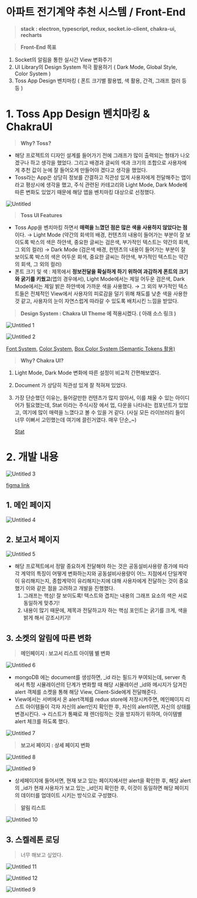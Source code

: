# 아파트 전기계약 추천 시스템 / Front-End

> **stack : electron, typescript, redux, socket.io-client, chakra-ui, recharts**

> **Front-End 목표**

1. Socket의 알림을 통한 실시간 View 변화주기
2. UI Library의 Design System 적극 활용하기 ( Dark Mode, Global Style, Color System )
3. Toss App Design 벤치마킹 ( 폰트 크기별 활용법, 색 활용, 간격, 그래프 컬러 등 등 )

# 1. Toss App Design 벤치마킹 & ChakraUI

> **Why? Toss?**

- 해당 프로젝트의 디자인 설계를 들어가기 전에 그래프가 많이 출력되는 형태가 나오겠구나 하고 생각을 했었다. 그리고 배경과 글씨의 색과 크기의 조합으로 사용자에게 추천 값이 눈에 잘 들어오게 만들어야 겠다고 생각을 했었다.
- Toss라는 App은 상당히 정보를 간결하고 직관성 있게 사용자에게 전달해주는 앱이라고 평상시에 생각을 했고, 주식 관련된 카테고리와 Light Mode, Dark Mode에 따른 변화도 있었기 때문에 해당 앱을 벤치마킹 대상으로 선정했다.

![Untitled](https://user-images.githubusercontent.com/52296323/156112872-d9eaf260-e54a-4c45-8a12-90855c17f716.png)

> **Toss UI Features**

- Toss App을 벤치마킹 하면서 **매력을 느꼈던 점은 많은 색을 사용하지 않았다는 점** 이다.
  → Light Mode (약간의 회색의 배경, 컨텐츠의 내용이 들어가는 부분이 잘 보이도록 박스의 색은 하얀색, 중요한 글씨는 검은색, 부가적인 텍스트는 약간의 회색, 그 외의 컬러)
  → Dark Mode (검은색 배경, 컨텐츠의 내용이 들어가는 부분이 잘 보이도록 박스의 색은 어두운 회색, 중요한 글씨는 하얀색, 부가적인 텍스트는 약간의 회색, 그 외의 컬러)
- 폰트 크기 및 색 : 제목에서 **정보전달을 확실하게 하기 위하여 과감하게 폰트의 크기와 굵기를 키웠고**(앱의 경우에서), Light Mode에서는 제일 어두운 검은색, Dark Mode에서는 제일 밝은 하얀색에 가까운 색을 사용했다.
  → 그 외의 부가적인 텍스트들은 전체적인 View에서 사용자의 피로감을 덜기 위해 채도를 낮춘 색을 사용한 것 같고, 사용자의 눈이 자연스럽게 따라갈 수 있도록 배치시킨 느낌을 받았다.

> **Design System : Chakra UI Theme 에 적용시켰다. ( 아래 소스 링크 )**

![Untitled 1](https://user-images.githubusercontent.com/52296323/156112889-6ac149f9-d4e1-4aa5-8b3b-08ab78f62e96.png)

![Untitled 2](https://user-images.githubusercontent.com/52296323/156112893-9f69a53c-2a90-42e2-9cf2-ddbc2d939d43.png)

[Font System](https://github.com/formegusto/contract-recommender/blob/master/contract-recommender-fe/src/theme/fonts.ts), [Color System](https://github.com/formegusto/contract-recommender/blob/master/contract-recommender-fe/src/theme/colors.ts), [Box Color System (Semantic Tokens 활용)](https://github.com/formegusto/contract-recommender/blob/master/contract-recommender-fe/src/theme/tokens.ts)

> **Why? Chakra UI?**

1. Light Mode, Dark Mode 변화에 따른 설정이 비교적 간편해보였다.
2. Document 가 상당히 직관성 있게 잘 적혀져 있었다.
3. 가장 단순했던 이유는, 들어갈만한 컨텐츠가 많지 않아서, 이를 채울 수 있는 아이디어가 필요했는데, Stat 이라는 주식시장 에서 업, 다운을 나타내는 컴포넌트가 있었고, 여기에 많이 매력을 느꼈다고 볼 수 있을 거 같다. (사실 모든 라이브러리 들이 너무 이뻐서 고민했는데 여기에 끌린거였다. 매우 단순\_~)

   [Stat](https://chakra-ui.com/docs/data-display/stat)

# 2. 개발 내용

![Untitled 3](https://user-images.githubusercontent.com/52296323/156112918-f73c483c-e0bb-4f3b-83ba-90a4fd09d4f6.png)

[figma link](<https://www.figma.com/file/pTT102oc8rX0Nd7ulsIWYp/%EC%95%84%ED%8C%8C%ED%8A%B8-%EC%A0%84%EA%B8%B0%EA%B3%84%EC%95%BD-%EC%B6%94%EC%B2%9C-%EC%8B%9C%EC%8A%A4%ED%85%9C-(Contract-Recommender)?node-id=0%3A1>)

## 1. 메인 페이지

![Untitled 4](https://user-images.githubusercontent.com/52296323/156112931-0893e8bf-58e6-448f-9fb7-482488d0673f.png)

## 2. 보고서 페이지

![Untitled 5](https://user-images.githubusercontent.com/52296323/156112937-a146ac63-5a3d-4274-bfb1-503311436a37.png)

- 해당 프로젝트에서 정말 중요하게 전달해야 하는 것은 공동설비사용량 증가에 따라 각 계약의 특징이 어떻게 변화하는지와 공동설비사용량이 어느 지점에서 단일계약이 유리해지는지, 종합계약이 유리해지는지에 대해 사용자에게 전달하는 것이 중요했기 이와 같은 점을 고려하고 개발을 진행했다.
  1. 그래프는 핵심! 잘 보이도록! 텍스트와 겹치는 내용의 그래프 요소의 색은 서로 동일하게 맞추기!
  2. 내용이 많기 때문에, 제목과 전달하고자 하는 핵심 포인트는 굵기를 크게, 색을 밝게 해서 강조시키기!

## 3. 소켓의 알림에 따른 변화

> **메인페이지 : 보고서 리스트 아이템 별 변화**

![Untitled 6](https://user-images.githubusercontent.com/52296323/156112962-e1dc5b63-7c4e-4962-b9d8-2ebb4b03947f.png)

- mongoDB 에는 document를 생성하면, \_id 라는 필드가 부여되는데, server 측에서 특정 시뮬레이션의 단계가 변화할 때 해당 시뮬레이션 \_id와 메시지가 담겨진 alert 객체를 소켓을 통해 해당 View, Client-Side에게 전달해준다.
- View에서는 서버에서 온 alert객체를 redux store에 저장시켜주면, 메인페이지 리스트 아이템들이 각자 자신의 alert인지 확인한 후, 자신의 alert이면, 자신의 상태를 변경시킨다.
  → 리스트가 통째로 재 렌더링하는 것을 방지하기 위하여, 아이템별 alert 체크를 하도록 했다.

![Untitled 7](https://user-images.githubusercontent.com/52296323/156112975-1ac1a865-0288-481b-9198-49a3a5833918.png)

> **보고서 페이지 : 상세 페이지 변화**

![Untitled 8](https://user-images.githubusercontent.com/52296323/156112985-abbdaa60-6a9e-4463-a30f-be2d1d97ce4a.png)

![Untitled 9](https://user-images.githubusercontent.com/52296323/156112992-ee56155c-c548-41cc-95cf-91ecbc1759b6.png)

- 상세페이지에 들어서면, 현재 보고 있는 페이지에서만 alert을 확인한 후, 해당 alert의 \_id가 현재 사용자가 보고 있는 \_id인지 확인한 후, 이것이 동일하면 해당 페이지의 데이터를 업데이트 시키는 방식으로 구성했다.

> **알림 리스트**

![Untitled 10](https://user-images.githubusercontent.com/52296323/156112998-2c60eb0c-d704-431d-80ab-386b0ac74edf.png)

## 3. 스켈레톤 로딩

> 너무 해보고 싶었다.

![Untitled 11](https://user-images.githubusercontent.com/52296323/156113005-185ecbc7-9315-43cf-a6c9-45e7f1ba5ba3.png)

![Untitled 12](https://user-images.githubusercontent.com/52296323/156113014-70d99dec-46b5-4cc0-bcb2-ff5d3ed6e3d2.png)

![Untitled 9](https://user-images.githubusercontent.com/52296323/156112992-ee56155c-c548-41cc-95cf-91ecbc1759b6.png)
